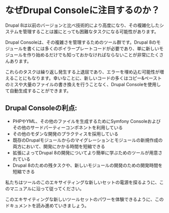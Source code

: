 # なぜDrupal Consoleに注目するのか？

Drupal 8は以前のバージョンと比べ技術的により高度になり、その複雑化したシステムを管理することは誰にとっても困難なタスクになる可能性があります。

Drupal Consoleは、その複雑さを管理するためのツール群です。Drupal 8のモジュールを書くには多くのボイラープレートコードが必要であり、単に新しいモジュールを作り始めるだけでも知っておかなければならないことが非常にたくさんあります。

これらのタスクは繰り返し発生する上退屈であり、エラーを埋め込む可能性が増えることにもなります。幸いなことに、新しいコードの多くはコピー&ペーストのミスや大量のファイルの書き換えを行うことなく、Drupal Consoleを使用して自動生成することができます。

## Drupal Consoleの利点:
* PHPやYML、その他のファイルを生成するためにSymfony Consoleおよびその他のサードパーティーコンポネントを利用している
* その他のモダンな開発のプラクティスを採用している
* 既存のDrupalモジュールからのマイグレーションとモジュールの新規作成の両方において、開発にかかる時間を短縮できる
* 拡張によってDrupal 8の開発についてより簡単に学ぶためのツールが用意されている
* Drupal 8のための残タスクや、新しいモジュールの開発のための開発時間を短縮できる

私たちはツールのこのエキサイティングな新しいセットの電源を探るように、このマニュアルに沿って従ってください。

このエキサイティングな新しいツールセットのパワーを体験できるように、このドキュメントを読み進めていきましょう。
